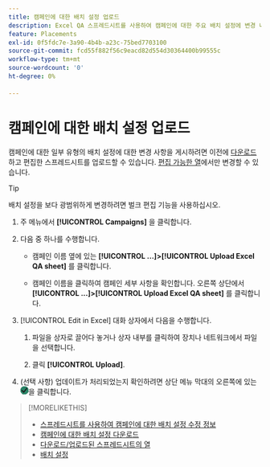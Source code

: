 ```yaml
---
title: 캠페인에 대한 배치 설정 업로드
description: Excel QA 스프레드시트를 사용하여 캠페인에 대한 주요 배치 설정에 변경 내용을 업로드하는 방법을 알아봅니다.
feature: Placements
exl-id: 0f5fdc7e-3a90-4b4b-a23c-75bed7703100
source-git-commit: fcd55f882f56c9eacd82d554d30364400b99555c
workflow-type: tm+mt
source-wordcount: '0'
ht-degree: 0%

---
```


# 캠페인에 대한 배치 설정 업로드

캠페인에 대한 일부 유형의 배치 설정에 대한 변경 사항을 게시하려면 이전에 [다운로드](qa-sheet-download.md)하고 편집한 스프레드시트를 업로드할 수 있습니다. [편집 가능한 열](qa-sheet-columns.md)에서만 변경할 수 있습니다.

>[!TIP]
>
>배치 설정을 보다 광범위하게 변경하려면 벌크 편집 기능을 사용하십시오.<!-- add link once we have help on it -->

1. 주 메뉴에서 **[!UICONTROL Campaigns]** 을 클릭합니다.

1. 다음 중 하나를 수행합니다.

   * 캠페인 이름 옆에 있는 **[!UICONTROL ...]>[!UICONTROL Upload Excel QA sheet]** 를 클릭합니다.

   * 캠페인 이름을 클릭하여 캠페인 세부 사항을 확인합니다. 오른쪽 상단에서 **[!UICONTROL ...]>[!UICONTROL Upload Excel QA sheet]** 를 클릭합니다.

1. [!UICONTROL Edit in Excel] 대화 상자에서 다음을 수행합니다.

   1. 파일을 상자로 끌어다 놓거나 상자 내부를 클릭하여 장치나 네트워크에서 파일을 선택합니다.

   1. 클릭 **[!UICONTROL Upload]**.

1. (선택 사항) 업데이트가 처리되었는지 확인하려면 상단 메뉴 막대의 오른쪽에 있는 ![작업](/help/dsp/assets/downloads.png)을 클릭합니다.

>[!MORELIKETHIS]
>
>* [스프레드시트를 사용하여 캠페인에 대한 배치 설정 수정 정보](qa-about.md)
>* [캠페인에 대한 배치 설정 다운로드](qa-sheet-download.md)
>* [다운로드/업로드된 스프레드시트의 열](qa-sheet-columns.md)
>* [배치 설정](/help/dsp/campaign-management/placements/placement-settings.md)


